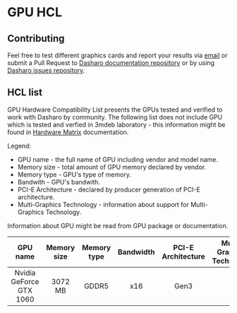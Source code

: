 # GPU HCL

## Contributing

Feel free to test different graphics cards and report your results via
[email](mailto:contact@dasharo.com) or submit a Pull Request to
[Dasharo documentation repository](https://github.com/Dasharo/docs) or by using
[Dasharo issues repository](https://github.com/Dasharo/dasharo-issues/issues).

## HCL list

GPU Hardware Compatibility List presents the GPUs tested and verified
to work with Dasharo by community. The following list does not include GPU
which is tested and verfied in 3mdeb laboratory - this information might be
found in [Hardware Matrix](../hardware-matrix.md) documentation.

Legend:
* GPU name - the full name of GPU including vendor and model name.
* Memory size - total amount of GPU memory declared by vendor.
* Memory type - GPU's type of memory.
* Bandwith - GPU's bandwith.
* PCI-E Architecture - declared by producer generation of PCI-E architecture.
* Multi-Graphics Technology - information about support for Multi-Graphics
  Technology.

Information about GPU might be read from GPU package or documentation.

| GPU name         | Memory size | Memory type | Bandwidth | PCI-E Architecture | Multi-Graphics Technology | Results                |
|:----------------:|:-----------:|:-----------:|:---------:|:------------------:|:-------------------------:|:----------------------:|
| Nvidia GeForce GTX 1060 | 3072 MB | GDDR5 | x16       | Gen3               | 1                            | [Qubes HCL reports][1] |

[1]: https://forum.qubes-os.org/t/msi-pro-z690-a-wifi-ddr4-with-alder-lake-12900k/11490/6
